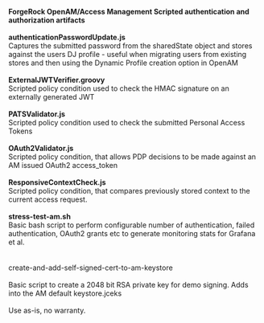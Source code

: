 <b>ForgeRock OpenAM/Access Management Scripted authentication and authorization artifacts</b>
<br/>
<br/>
<b>authenticationPasswordUpdate.js</b>
<br/>
Captures the submitted password from the sharedState object and stores against the users DJ profile - useful when migrating users from
existing stores and then using the Dynamic Profile creation option in OpenAM
<br/>
<br/>
<b>ExternalJWTVerifier.groovy</b>
<br/>
Scripted policy condition used to check the HMAC signature on an externally generated JWT
<br/>
<br/>
<b>PATSValidator.js</b>
<br/>
Scripted policy condition used to check the submitted Personal Access Tokens
<br/>
<br/>
<b>OAuth2Validator.js</b>
<br/>
Scripted policy condition, that allows PDP decisions to be made against an AM issued OAuth2 access_token
<br/>
<br/>
<b>ResponsiveContextCheck.js</b>
<br/>
Scripted policy condition, that compares previously stored context to the current access request.
<br/>
<br/>
<b>stress-test-am.sh</b>
<br/>
Basic bash script to perform configurable number of authentication, failed authentication, OAuth2 grants etc to generate monitoring stats for Grafana et al.
<br/>
<br/>
<br>create-and-add-self-signed-cert-to-am-keystore</br>
<br/>
Basic script to create a 2048 bit RSA private key for demo signing.  Adds into the AM default keystore.jceks
<br/>
<br/>
Use as-is, no warranty.

